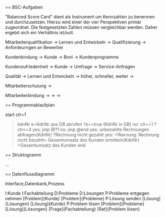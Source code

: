 == BSC-Aufgaben

"Balanced Score Card" dient als Instrument um Kennzahlen zu benennen und durchzusetzen. Hierzu wird einer der vier Perspektiven primär zugeordnet.
Die festgesetzten Zahlen müssen vergleichbar werden. Daher ergebit sich ein Verhältnis ist/soll.

Mitarbeiterqualifikation -> Lernen und Entwickeln
-> Qualifizierung
-> Anfordeurngen an Bewerber

Kundenbindung -> Kunde
-> Boni
-> Kundenprogramme

Kundenzufriedenheit -> Kunde
-> Umfrage
-> Service-Anfragen

Qualität -> Lernen und Entwickeln
-> höher, schneller, weiter
-> 

Mitarbeiterschulung -> 

Mitarbeiterbindung -> 
-> 
-> 

== Programmablaufplan

start
ctr=1
>kdnNr
e=KdnNr aus DB abrufen
?e==true (KdnNr in DB)
no:
	ctr+=1
	?ctr<=3
	yes: jmp @?1
	no: jmp @end
yes:
	unbezahlte Rechnungen abfragen(KdnNr)
	?Rechnung nicht gezahlt
	yes:
		<Warnung: Rechnung nicht bezahlt>
	Gesamtumsatz des Kunden ermitteln(KdnNr)
	<Gesamtumsatz des Kunden
end

== Struktogramm

...

== Datenflussdiagramm

Interface,Datenbank,Prozess

I:Kunde
I:Fachabteilung
D:Probleme
D:Lösungen
P:Probleme entgegen nehmen
	[Problem]{Kunde}
	[Problem]{Probleme}
P:Lösung senden
	[Lösung]{Lösungen}
	[Lösung]{Kunde}
P:Problem lösen
	[Problem]{Probleme}
	[Lösung]{Lösungen}
	[Frage]{Fachabteilung}
	[Rat]{Problem lösen}
